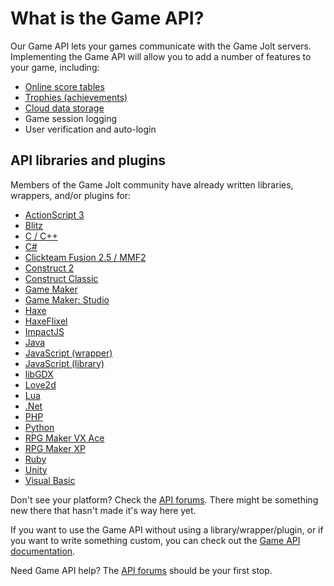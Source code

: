 # What is the Game API?

Our Game API lets your games communicate with the Game Jolt servers. Implementing the Game API will allow you to add a number of features to your game, including:

- [Online score tables](https://help.gamejolt.com/dev-scoreboards)
- [Trophies (achievements)](https://help.gamejolt.com/dev-trophies)
- [Cloud data storage](https://help.gamejolt.com/dev-data-storage)
- Game session logging
- User verification and auto-login

## API libraries and plugins

Members of the Game Jolt community have already written libraries, wrappers, and/or plugins for:

- [ActionScript 3](http://gamejolt.com/games/actionscript-3-api/8922)
- [Blitz](http://gamejolt.com/games/gamejoltapi-blitzmax/9840)
- [C / C++](http://gamejolt.com/games/game-jolt-api-c-library/15490)
- [C#](http://gamejolt.com/community/forums/topics/c-api/1285/)
- [Clickteam Fusion 2.5 / MMF2](http://gamejolt.com/games/clickteam-fusion-2-5-mmf2-gamejoltapi/27301)
- [Construct 2](http://gamejolt.com/games/construct-2-api-demo/22058)
- [Construct Classic](http://gamejolt.com/community/forums/topics/construct-plugin/242/)
- [Game Maker](http://gamejolt.com/games/gamemaker-game-jolt-api/8710)
- [Game Maker: Studio](http://gamejolt.com/games/gamejolt-achievement-api-for-gamemaker-studio/11689)
- [Haxe](http://gamejolt.com/community/forums/topics/haxe-gamejolt-api/2076/)
- [HaxeFlixel](http://gamejolt.com/community/forums/topics/haxe-and-haxeflixel-api-integration-updated/2604/)
- [ImpactJS](http://gamejolt.com/community/forums/topics/impactjs-gamejolt-api-integration-plugin/2731/)
- [Java](http://gamejolt.com/community/forums/topics/java-api/239/)
- [JavaScript (wrapper)](http://gamejolt.com/community/forums/topics/javascript-api/5651/)
- [JavaScript (library)](http://gamejolt.com/games/game-jolt-api-js-library/22948)
- [libGDX](http://gamejolt.com/community/forums/topics/game-jolt-api-for-libgdx-experimental/4704/)
- [Love2d](http://gamejolt.com/community/forums/topics/gamejolt-api-for-a-simple-love2d-game/3496)
- [Lua](http://gamejolt.com/community/forums/topics/lua-gamejolt-api/5955/)
- [.Net](http://gamejolt.com/games/joltnet-net-gamejolt-api/23244)
- [PHP](http://gamejolt.com/community/forums/topics/php-api/266/)
- [Python](http://gamejolt.com/community/forums/topics/python-module-for-gjapi/1414/)
- [RPG Maker VX Ace](http://gamejolt.com/games/gamejolt-achievement-api-for-rpg-maker-vx-ace/40546)
- [RPG Maker XP](http://gamejolt.com/games/gamejolt-achievement-api-for-rpg-maker-xp/56053)
- [Ruby](http://gamejolt.com/community/forums/topics/gamejoltapi-for-ruby/9401)
- [Unity](http://gamejolt.com/games/unity-api/15887)
- [Visual Basic](http://gamejolt.com/community/forums/topics/visual-basic-game-jolt-api/2874/)

Don't see your platform? Check the [API forums](http://gamejolt.com/community/forums/game-achievements/9/). There might be something new there that hasn't made it's way here yet.

If you want to use the Game API without using a library/wrapper/plugin, or if you want to write something custom, you can check out the [Game API documentation](http://gamejolt.com/api/doc/game).

Need Game API help? The [API forums](http://gamejolt.com/community/forums/game-achievements/9/) should be your first stop.
